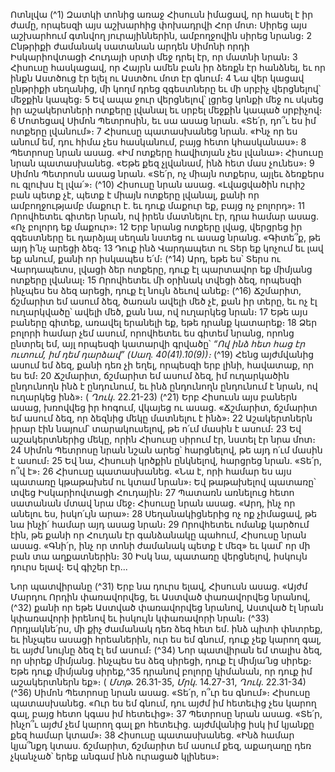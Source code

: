 
Ոտնլվա
(^1) Զատկի տոնից առաջ Հիսուսն իմացավ, որ հասել է իր ժամը, որպեսզի այս աշխարհից փոխադրվի Հոր մոտ։ Սիրեց
այս աշխարհում գտնվող յուրայիններին, ամբողջովին սիրեց նրանց։ 2 Ընթրիքի ժամանակ սատանան արդեն Սիմոնի
որդի Իսկարիովտացի Հուդայի սրտի մեջ դրել էր, որ մատնի նրան։ 3 Հիսուսը հասկացավ, որ Հայրն ամեն բան իր ձեռքն
էր հանձնել, եւ որ ինքն Աստծուց էր ելել ու Աստծու մոտ էր գնում։ 4 Նա վեր կացավ ընթրիքի սեղանից, մի կողմ դրեց
զգեստները եւ մի սրբիչ վերցնելով՝ մեջքին կապեց։ 5 Եվ ապա ջուր վերցնելով՝ լցրեց կոնքի մեջ ու սկսեց իր աշակերտների
ոտքերը լվանալ եւ սրբել մեջքին կապած սրբիչով։ 6 Մոտեցավ Սիմոն Պետրոսին, եւ սա ասաց նրան. «Տե՛ր, դո՞ւ ես իմ
ոտքերը լվանում»։ 7 Հիսուսը պատասխանեց նրան. «Ինչ որ ես անում եմ, դու հիմա չես հասկանում, բայց հետո
կհասկանաս»։ 8 Պետրոսը նրան ասաց. «Իմ ոտքերը հավիտյան չես լվանա»։ Հիսուսը նրան պատասխանեց. «Եթե քեզ
չլվանամ, ինձ հետ մաս չունես»։ 9 Սիմոն Պետրոսն ասաց նրան. «Տե՛ր, ոչ միայն ոտքերս, այլեւ ձեռքերս ու գլուխս էլ լվա՛»։
(^10) Հիսուսը նրան ասաց. «Լվացվածին ուրիշ բան պետք չէ, պետք է միայն ոտքերը լվանալ, քանի որ ամբողջությամբ
մաքուր է. եւ դուք մաքուր եք, բայց ոչ բոլորդ»։ 11 Որովհետեւ գիտեր նրան, ով իրեն մատնելու էր, դրա համար ասաց. «Ոչ
բոլորդ եք մաքուր»։ 12 Երբ նրանց ոտքերը լվաց, վերցրեց իր զգեստները եւ դարձյալ սեղան նստեց ու ասաց նրանց.
«Գիտե՞ք, թե այդ ի՛նչ արեցի ձեզ։ 13 Դուք ինձ Վարդապետ ու Տեր եք կոչում եւ լավ եք անում, քանի որ իսկապես ե՛մ։
(^14) Արդ, եթե ես՝ Տերս ու Վարդապետս, լվացի ձեր ոտքերը, դուք էլ պարտավոր եք միմյանց ոտքերը լվանալ։ 15 Որովհետեւ
մի օրինակ տվեցի ձեզ, որպեսզի ինչպես ես ձեզ արեցի, դուք էլ նույն ձեւով անեք։
(^16) Ճշմարիտ, ճշմարիտ եմ ասում ձեզ, ծառան ավելի մեծ չէ, քան իր տերը, եւ ոչ էլ ուղարկվածը՝ ավելի մեծ, քան նա,
ով ուղարկեց նրան։ 17 Եթե այս բաները գիտեք, առավել երանելի եք, եթե դրանք կատարեք։ 18 Ձեր բոլորի համար չեմ
ասում, որովհետեւ ես գիտեմ նրանց, որոնց ընտրել եմ, այլ որպեսզի կատարվի գրվածը՝
_“Ով ինձ հետ հաց էր ուտում,
իմ դեմ դարձավ” (Սաղ. 40(41).10(9))։_
(^19) Հենց այժմվանից ասում եմ ձեզ, քանի դեռ չի եղել, որպեսզի երբ լինի, հավատաք, որ ես եմ։ 20 Ճշմարիտ, ճշմարիտ
եմ ասում ձեզ, իմ ուղարկածին ընդունողն ինձ է ընդունում, եւ ինձ ընդունողն ընդունում է նրան, ով ուղարկեց ինձ»։
( _Ղուկ_. 22.21-23)
(^21) Երբ Հիսուսն այս բաներն ասաց, խռովվեց իր հոգում, վկայեց ու ասաց. «Ճշմարիտ, ճշմարիտ եմ ասում ձեզ, որ
ձեզնից մեկը մատնելու է ինձ»։ 22 Աշակերտներն իրար էին նայում՝ տարակուսելով, թե ո՛ւմ մասին է ասում։ 23 Եվ
աշակերտներից մեկը, որին Հիսուսը սիրում էր, նստել էր նրա մոտ։ 24 Սիմոն Պետրոսը նրան նշան արեց՝ հարցնելով, թե
այդ ո՛ւմ մասին է ասում։ 25 Եվ նա, Հիսուսի կրծքին ընկնելով, հարցրեց նրան. «Տե՛ր, ո՞վ է»։ 26 Հիսուսը պատասխանեց.
«Նա է, որի համար ես այս պատառը կթաթախեմ ու կտամ նրան»։ Եվ թաթախելով պատառը՝ տվեց Իսկարիովտացի
Հուդային։ 27 Պատառն առնելուց հետո սատանան մտավ նրա մեջ։ Հիսուսը նրան ասաց. «Արդ, ինչ որ անելու ես, իսկո՛ւյն
արա»։ 28 Սեղանակիցներից ոչ ոք չիմացավ, թե նա ինչի՛ համար այդ ասաց նրան։ 29 Որովհետեւ ոմանք կարծում էին, թե
քանի որ Հուդան էր գանձանակը պահում, Հիսուսը նրան ասաց. «Գնի՛ր, ինչ որ տոնի ժամանակ պետք է մեզ» եւ կամ՝ որ
մի բան տա աղքատներին։ 30 Իսկ նա, պատառը վերցնելով, իսկույն դուրս ելավ։ Եվ գիշեր էր...


Նոր պատվիրանը
(^31) Երբ նա դուրս ելավ, Հիսուսն ասաց. «Այժմ Մարդու Որդին փառավորվեց, եւ Աստված փառավորվեց նրանով,
(^32) քանի որ եթե Աստված փառավորվեց նրանով, Աստված էլ նրան կփառավորի իրենով եւ իսկույն կփառավորի նրան։
(^33) Որդյակնե՛րս, մի քիչ ժամանակ դեռ ձեզ հետ եմ. ինձ պիտի փնտրեք, եւ ինչպես ասացի հրեաներին, ուր ես եմ գնում,
դուք չեք կարող գալ, եւ այժմ նույնը ձեզ էլ եմ ասում։
(^34) Նոր պատվիրան եմ տալիս ձեզ, որ սիրեք միմյանց. ինչպես ես ձեզ սիրեցի, դուք էլ միմյա՛նց սիրեք։ Եթե դուք
միմյանց սիրեք,^35 դրանով բոլորը կիմանան, որ դուք իմ աշակերտներն եք»։
( _Մտթ_. 26.31-35, _Մրկ_. 14.27-31, _Ղուկ_. 22.31-34)
(^36) Սիմոն Պետրոսը նրան ասաց. «Տե՛ր, ո՞ւր ես գնում»։ Հիսուսը պատասխանեց. «Ուր ես եմ գնում, դու այժմ իմ
հետեւից չես կարող գալ, բայց հետո կգաս իմ հետեւից»։ 37 Պետրոսը նրան ասաց. «Տե՛ր, ինչո՞ւ այժմ չեմ կարող գալ քո
հետեւից. այժմվանից իսկ իմ կյանքը քեզ համար կտամ»։ 38 Հիսուսը պատասխանեց. «Ինձ համար կյա՞նքդ կտաս.
ճշմարիտ, ճշմարիտ եմ ասում քեզ, աքաղաղը դեռ չկանչած՝ երեք անգամ ինձ ուրացած կլինես»։
